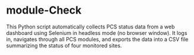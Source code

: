 # module-Check
This Python script automatically collects PCS status data from a web dashboard using Selenium in headless mode (no browser window). It logs in, navigates through all PCS modules, and exports the data into a CSV file summarizing the status of four monitored sites.
